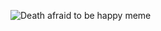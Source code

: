 ![Death afraid to be happy meme](https://raw.githubusercontent.com/ForkInABlender/GPT_MEME_Images/main/images/06_26/DALL%C2%B7E%202024-06-26%2016.20.51%20-%20A%20meme%20featuring%20the%20Grim%20Reaper%20(Death)%20standing%20inside%20a%20dimly%20lit%20house%2C%20looking%20nervous%20and%20scared.%20The%20door%20is%20slightly%20ajar%2C%20and%20bright%2C%20cheerfu.webp)
